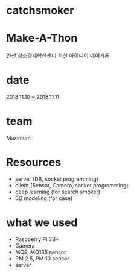 # catchsmoker

# Make-A-Thon
인천 창조경제혁신센터 혁신 아이디어 메이커톤

# date
2018.11.10 ~ 2018.11.11 

# team 
Maximum

# Resources
- server (DB, socket programming)
- client (Sensor, Camera, socket programming)
- deep learning (for search smoker)
- 3D modeling (for case)

# what we used
- Raspberry Pi 3B+
- Camera
- MQ9, MQ135 sensor
- PM 2.5, PM 10 sensor
- server
